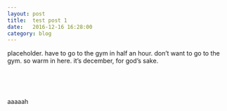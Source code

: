 ```yaml
---
layout: post
title:  test post 1
date:   2016-12-16 16:28:00
category: blog
---
```


placeholder. have to go to the gym in half an hour. don’t want to go to the gym.
so warm in here. it’s december, for god’s sake.

 

 

aaaaah

 
